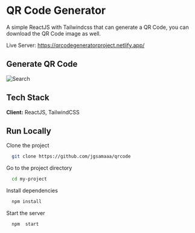 # QR Code Generator

A simple ReactJS with Tailwindcss that can generate a QR Code, you can download the QR Code image as well.

Live Server: https://qrcodegeneratorproject.netlify.app/

## Generate QR Code

![Search](https://i.ibb.co/kq5YFsx/qrcode2.png)

## Tech Stack

**Client:** ReactJS, TailwindCSS

## Run Locally

Clone the project

```bash
  git clone https://github.com/jgsamaaa/qrcode
```

Go to the project directory

```bash
  cd my-project
```

Install dependencies

```bash
  npm install
```

Start the server

```bash
  npm  start
```
